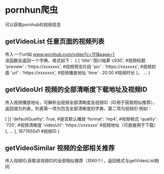 # pornhun爬虫
可以获取pornhub的视频信息
## getVideoList 任意页面的视频列表
传入一个url如 www.pornhub.com/video?c=111&page=1<br>
该函数会返回一个字典，格式如下：
{
	{
    'title':'田川祐夢 c930',        #视频标题
    'preview' : 'https://xxxxxxx', #视频预览片段
    'pic' : 'https://xxxxxxx',     #视频封面
    'url' : 'https://xxxxxxx',     #视频播放地址
    'time' : 20.00                 #视频时长
    }，
    ...
}

## getVideoUrl 视频的全部清晰度下载地址及视频ID
传入视频播放地址，可解析出视频全部清晰度及视频ID（ID用于获取相似推荐），
返回值为列表，列表第一项为包含全部清晰度的字典，第二项为视频ID
例如：

[
	[{
			'defaultQuality': True,             #是否默认播放
			'format': 'mp4',                    #视频格式
			'quality': '720',                   #视频清晰度
			'videoUrl': 'https://xxxxxxx'       #视频地址（可直接用于下载）
	 },
	 ...
	 ],
	187765541                                   #视频ID
]
## getVideoSimilar 视频的全部相关推荐
传入视频ID,获取该视频ID的全部相似推荐（共60个），返回格式与getVideoList相同